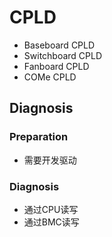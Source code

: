 # CPLD

- Baseboard CPLD
- Switchboard CPLD
- Fanboard CPLD
- COMe CPLD

## Diagnosis

### Preparation

- 需要开发驱动

### Diagnosis

- 通过CPU读写
- 通过BMC读写
